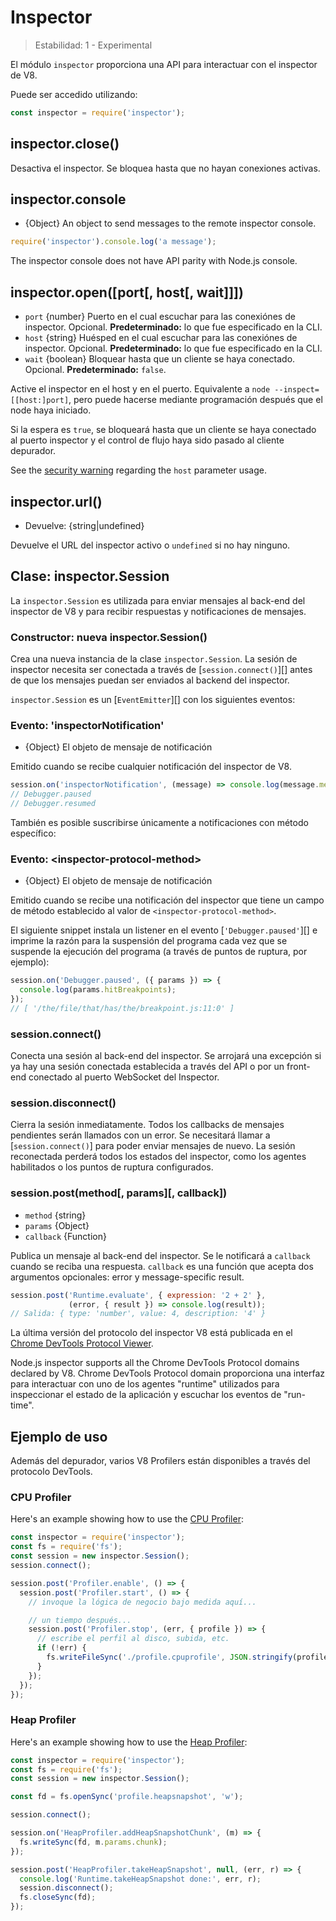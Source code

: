 # Inspector

<!--introduced_in=v8.0.0-->

> Estabilidad: 1 - Experimental

El módulo `inspector` proporciona una API para interactuar con el inspector de V8.

Puede ser accedido utilizando:

```js
const inspector = require('inspector');
```

## inspector.close()

Desactiva el inspector. Se bloquea hasta que no hayan conexiones activas.

## inspector.console

* {Object} An object to send messages to the remote inspector console.

```js
require('inspector').console.log('a message');
```

The inspector console does not have API parity with Node.js console.

## inspector.open([port[, host[, wait]]])

* `port` {number} Puerto en el cual escuchar para las conexiónes de inspector. Opcional. **Predeterminado:** lo que fue especificado en la CLI.
* `host` {string} Huésped en el cual escuchar para las conexiónes de inspector. Opcional. **Predeterminado:** lo que fue especificado en la CLI.
* `wait` {boolean} Bloquear hasta que un cliente se haya conectado. Opcional. **Predeterminado:** `false`.

Active el inspector en el host y en el puerto. Equivalente a `node
--inspect=[[host:]port]`, pero puede hacerse mediante programación después que el node haya iniciado.

Si la espera es `true`, se bloqueará hasta que un cliente se haya conectado al puerto inspector y el control de flujo haya sido pasado al cliente depurador.

See the [security warning](cli.html#inspector_security) regarding the `host` parameter usage.

## inspector.url()

* Devuelve: {string|undefined}

Devuelve el URL del inspector activo o `undefined` si no hay ninguno.

## Clase: inspector.Session

La `inspector.Session` es utilizada para enviar mensajes al back-end del inspector de V8 y para recibir respuestas y notificaciones de mensajes.

### Constructor: nueva inspector.Session()
<!-- YAML
added: v8.0.0
-->

Crea una nueva instancia de la clase `inspector.Session`. La sesión de inspector necesita ser conectada a través de [`session.connect()`][] antes de que los mensajes puedan ser enviados al backend del inspector.

`inspector.Session` es un [`EventEmitter`][] con los siguientes eventos:

### Evento: 'inspectorNotification'
<!-- YAML
added: v8.0.0
-->

* {Object} El objeto de mensaje de notificación

Emitido cuando se recibe cualquier notificación del inspector de V8.

```js
session.on('inspectorNotification', (message) => console.log(message.method));
// Debugger.paused
// Debugger.resumed
```

También es posible suscribirse únicamente a notificaciones con método específico:

### Evento: &lt;inspector-protocol-method&gt;
<!-- YAML
added: v8.0.0
-->

* {Object} El objeto de mensaje de notificación

Emitido cuando se recibe una notificación del inspector que tiene un campo de método establecido al valor de `<inspector-protocol-method>`.

El siguiente snippet instala un listener en el evento [`'Debugger.paused'`][] e imprime la razón para la suspensión del programa cada vez que se suspende la ejecución del programa (a través de puntos de ruptura, por ejemplo):

```js
session.on('Debugger.paused', ({ params }) => {
  console.log(params.hitBreakpoints);
});
// [ '/the/file/that/has/the/breakpoint.js:11:0' ]
```

### session.connect()
<!-- YAML
added: v8.0.0
-->

Conecta una sesión al back-end del inspector. Se arrojará una excepción si ya hay una sesión conectada establecida a través del API o por un front-end conectado al puerto WebSocket del Inspector.

### session.disconnect()
<!-- YAML
added: v8.0.0
-->

Cierra la sesión inmediatamente. Todos los callbacks de mensajes pendientes serán llamados con un error. Se necesitará llamar a [`session.connect()`] para poder enviar mensajes de nuevo. La sesión reconectada perderá todos los estados del inspector, como los agentes habilitados o los puntos de ruptura configurados.

### session.post(method\[, params\]\[, callback\])
<!-- YAML
added: v8.0.0
-->

* `method` {string}
* `params` {Object}
* `callback` {Function}

Publica un mensaje al back-end del inspector. Se le notificará a `callback` cuando se reciba una respuesta. `callback` es una función que acepta dos argumentos opcionales: error y message-specific result.

```js
session.post('Runtime.evaluate', { expression: '2 + 2' },
             (error, { result }) => console.log(result));
// Salida: { type: 'number', value: 4, description: '4' }
```

La última versión del protocolo del inspector V8 está publicada en el [Chrome DevTools Protocol Viewer](https://chromedevtools.github.io/devtools-protocol/v8/).

Node.js inspector supports all the Chrome DevTools Protocol domains declared by V8. Chrome DevTools Protocol domain proporciona una interfaz para interactuar con uno de los agentes "runtime" utilizados para inspeccionar el estado de la aplicación y escuchar los eventos de "run-time".

## Ejemplo de uso

Además del depurador, varios V8 Profilers están disponibles a través del protocolo DevTools.

### CPU Profiler

Here's an example showing how to use the [CPU Profiler](https://chromedevtools.github.io/devtools-protocol/v8/Profiler):

```js
const inspector = require('inspector');
const fs = require('fs');
const session = new inspector.Session();
session.connect();

session.post('Profiler.enable', () => {
  session.post('Profiler.start', () => {
    // invoque la lógica de negocio bajo medida aquí...

    // un tiempo después...
    session.post('Profiler.stop', (err, { profile }) => {
      // escribe el perfil al disco, subida, etc.
      if (!err) {
        fs.writeFileSync('./profile.cpuprofile', JSON.stringify(profile));
      }
    });
  });
});
```

### Heap Profiler

Here's an example showing how to use the [Heap Profiler](https://chromedevtools.github.io/devtools-protocol/v8/HeapProfiler):

```js
const inspector = require('inspector');
const fs = require('fs');
const session = new inspector.Session();

const fd = fs.openSync('profile.heapsnapshot', 'w');

session.connect();

session.on('HeapProfiler.addHeapSnapshotChunk', (m) => {
  fs.writeSync(fd, m.params.chunk);
});

session.post('HeapProfiler.takeHeapSnapshot', null, (err, r) => {
  console.log('Runtime.takeHeapSnapshot done:', err, r);
  session.disconnect();
  fs.closeSync(fd);
});
```
